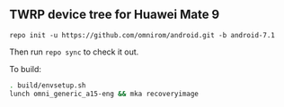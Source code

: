 ## TWRP device tree for Huawei Mate 9

```
repo init -u https://github.com/omnirom/android.git -b android-7.1
```

Then run `repo sync` to check it out.

To build:

```sh
. build/envsetup.sh
lunch omni_generic_a15-eng && mka recoveryimage
```
